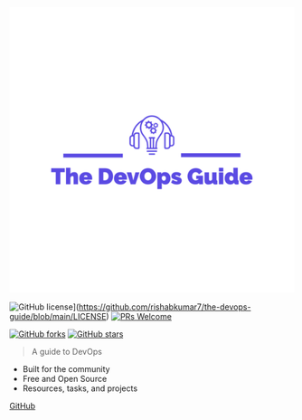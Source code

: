 <!-- _coverpage.md -->

![logo](logos/TheDevOpsGuide-logos_transparent_600.png)

![GitHub license](https://img.shields.io/github/license/rishabkumar7/the-devops-guide.svg)](https://github.com/rishabkumar7/the-devops-guide/blob/main/LICENSE)
[![PRs Welcome](https://img.shields.io/badge/PRs-welcome-brightgreen.svg?style=flat-square)](http://makeapullrequest.com)


[![GitHub forks](https://img.shields.io/github/forks/rishabkumar7/the-devops-guide.svg?style=social&label=Fork&maxAge=2592000)](https://GitHub.com/rishabkumar7/the-devops-guide/network/)
[![GitHub stars](https://img.shields.io/github/stars/rishabkumar7/the-devops-guide.svg?style=social&label=Star&maxAge=2592000)](https://GitHub.com/rishabkumar7/the-devops-guide/stargazers/)

> A guide to DevOps

- Built for the community
- Free and Open Source
- Resources, tasks, and projects

[GitHub](https://github.com/rishabkumar7/the-devops-guide/)
